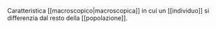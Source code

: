 Caratteristica [[macroscopico|macroscopica]] in cui un [[individuo]] si differenzia dal resto della [[popolazione]].
